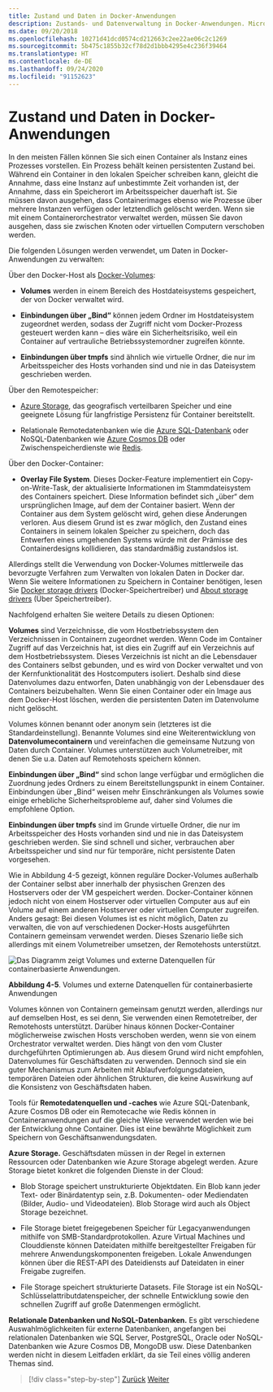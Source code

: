 ```yaml
---
title: Zustand und Daten in Docker-Anwendungen
description: Zustands- und Datenverwaltung in Docker-Anwendungen. Microservice-Instanzen sind erweiterbar, DATEN jedoch NICHT. Wie lässt sich dieser Tatsache mithilfe von Microservices Rechnung tragen?
ms.date: 09/20/2018
ms.openlocfilehash: 10271d41dcd0574cd212663c2ee22ae06c2c1269
ms.sourcegitcommit: 5b475c1855b32cf78d2d1bbb4295e4c236f39464
ms.translationtype: HT
ms.contentlocale: de-DE
ms.lasthandoff: 09/24/2020
ms.locfileid: "91152623"
---
```

# <a name="state-and-data-in-docker-applications"></a>Zustand und Daten in Docker-Anwendungen

In den meisten Fällen können Sie sich einen Container als Instanz eines Prozesses vorstellen. Ein Prozess behält keinen persistenten Zustand bei. Während ein Container in den lokalen Speicher schreiben kann, gleicht die Annahme, dass eine Instanz auf unbestimmte Zeit vorhanden ist, der Annahme, dass ein Speicherort im Arbeitsspeicher dauerhaft ist. Sie müssen davon ausgehen, dass Containerimages ebenso wie Prozesse über mehrere Instanzen verfügen oder letztendlich gelöscht werden. Wenn sie mit einem Containerorchestrator verwaltet werden, müssen Sie davon ausgehen, dass sie zwischen Knoten oder virtuellen Computern verschoben werden.

Die folgenden Lösungen werden verwendet, um Daten in Docker-Anwendungen zu verwalten:

Über den Docker-Host als [Docker-Volumes](https://docs.docker.com/engine/admin/volumes/):

- **Volumes** werden in einem Bereich des Hostdateisystems gespeichert, der von Docker verwaltet wird.

- **Einbindungen über „Bind“** können jedem Ordner im Hostdateisystem zugeordnet werden, sodass der Zugriff nicht vom Docker-Prozess gesteuert werden kann – dies wäre ein Sicherheitsrisiko, weil ein Container auf vertrauliche Betriebssystemordner zugreifen könnte.

- **Einbindungen über tmpfs** sind ähnlich wie virtuelle Ordner, die nur im Arbeitsspeicher des Hosts vorhanden sind und nie in das Dateisystem geschrieben werden.

Über den Remotespeicher:

- [Azure Storage](https://azure.microsoft.com/documentation/services/storage/), das geografisch verteilbaren Speicher und eine geeignete Lösung für langfristige Persistenz für Container bereitstellt.

- Relationale Remotedatenbanken wie die [Azure SQL-Datenbank](https://azure.microsoft.com/services/sql-database/) oder NoSQL-Datenbanken wie [Azure Cosmos DB](/azure/cosmos-db/introduction) oder Zwischenspeicherdienste wie [Redis](https://redis.io/).

Über den Docker-Container:

- **Overlay File System**. Dieses Docker-Feature implementiert ein Copy-on-Write-Task, der aktualisierte Informationen im Stammdateisystem des Containers speichert. Diese Information befindet sich „über“ dem ursprünglichen Image, auf dem der Container basiert. Wenn der Container aus dem System gelöscht wird, gehen diese Änderungen verloren. Aus diesem Grund ist es zwar möglich, den Zustand eines Containers in seinem lokalen Speicher zu speichern, doch das Entwerfen eines umgehenden Systems würde mit der Prämisse des Containerdesigns kollidieren, das standardmäßig zustandslos ist.

Allerdings stellt die Verwendung von Docker-Volumes mittlerweile das bevorzugte Verfahren zum Verwalten von lokalen Daten in Docker dar. Wenn Sie weitere Informationen zu Speichern in Container benötigen, lesen Sie [Docker storage drivers](https://docs.docker.com/storage/storagedriver/select-storage-driver/) (Docker-Speichertreiber) und [About storage drivers](https://docs.docker.com/storage/storagedriver/) (Über Speichertreiber).

Nachfolgend erhalten Sie weitere Details zu diesen Optionen:

**Volumes** sind Verzeichnisse, die vom Hostbetriebssystem den Verzeichnissen in Containern zugeordnet werden. Wenn Code im Container Zugriff auf das Verzeichnis hat, ist dies ein Zugriff auf ein Verzeichnis auf dem Hostbetriebssystem. Dieses Verzeichnis ist nicht an die Lebensdauer des Containers selbst gebunden, und es wird von Docker verwaltet und von der Kernfunktionalität des Hostcomputers isoliert. Deshalb sind diese Datenvolumes dazu entworfen, Daten unabhängig von der Lebensdauer des Containers beizubehalten. Wenn Sie einen Container oder ein Image aus dem Docker-Host löschen, werden die persistenten Daten im Datenvolume nicht gelöscht.

Volumes können benannt oder anonym sein (letzteres ist die Standardeinstellung). Benannte Volumes sind eine Weiterentwicklung von **Datenvolumecontainern** und vereinfachen die gemeinsame Nutzung von Daten durch Container. Volumes unterstützen auch Volumetreiber, mit denen Sie u.a. Daten auf Remotehosts speichern können.

**Einbindungen über „Bind“** sind schon lange verfügbar und ermöglichen die Zuordnung jedes Ordners zu einem Bereitstellungspunkt in einem Container. Einbindungen über „Bind“ weisen mehr Einschränkungen als Volumes sowie einige erhebliche Sicherheitsprobleme auf, daher sind Volumes die empfohlene Option.

**Einbindungen über tmpfs** sind im Grunde virtuelle Ordner, die nur im Arbeitsspeicher des Hosts vorhanden sind und nie in das Dateisystem geschrieben werden. Sie sind schnell und sicher, verbrauchen aber Arbeitsspeicher und sind nur für temporäre, nicht persistente Daten vorgesehen.

Wie in Abbildung 4-5 gezeigt, können reguläre Docker-Volumes außerhalb der Container selbst aber innerhalb der physischen Grenzen des Hostservers oder der VM gespeichert werden. Docker-Container können jedoch nicht von einem Hostserver oder virtuellen Computer aus auf ein Volume auf einem anderen Hostserver oder virtuellen Computer zugreifen. Anders gesagt: Bei diesen Volumes ist es nicht möglich, Daten zu verwalten, die von auf verschiedenen Docker-Hosts ausgeführten Containern gemeinsam verwendet werden. Dieses Szenario ließe sich allerdings mit einem Volumetreiber umsetzen, der Remotehosts unterstützt.

![Das Diagramm zeigt Volumes und externe Datenquellen für containerbasierte Anwendungen.](./media/docker-application-state-data/volumes-external-data-sources.png)

**Abbildung 4-5**. Volumes und externe Datenquellen für containerbasierte Anwendungen

Volumes können von Containern gemeinsam genutzt werden, allerdings nur auf demselben Host, es sei denn, Sie verwenden einen Remotetreiber, der Remotehosts unterstützt. Darüber hinaus können Docker-Container möglicherweise zwischen Hosts verschoben werden, wenn sie von einem Orchestrator verwaltet werden. Dies hängt von den vom Cluster durchgeführten Optimierungen ab. Aus diesem Grund wird nicht empfohlen, Datenvolumes für Geschäftsdaten zu verwenden. Dennoch sind sie ein guter Mechanismus zum Arbeiten mit Ablaufverfolgungsdateien, temporären Dateien oder ähnlichen Strukturen, die keine Auswirkung auf die Konsistenz von Geschäftsdaten haben.

Tools für **Remotedatenquellen und -caches** wie Azure SQL-Datenbank, Azure Cosmos DB oder ein Remotecache wie Redis können in Containeranwendungen auf die gleiche Weise verwendet werden wie bei der Entwicklung ohne Container. Dies ist eine bewährte Möglichkeit zum Speichern von Geschäftsanwendungsdaten.

**Azure Storage.** Geschäftsdaten müssen in der Regel in externen Ressourcen oder Datenbanken wie Azure Storage abgelegt werden. Azure Storage bietet konkret die folgenden Dienste in der Cloud:

- Blob Storage speichert unstrukturierte Objektdaten. Ein Blob kann jeder Text- oder Binärdatentyp sein, z.B. Dokumenten- oder Mediendaten (Bilder, Audio- und Videodateien). Blob Storage wird auch als Object Storage bezeichnet.

- File Storage bietet freigegebenen Speicher für Legacyanwendungen mithilfe von SMB-Standardprotokollen. Azure Virtual Machines und Clouddienste können Dateidaten mithilfe bereitgestellter Freigaben für mehrere Anwendungskomponenten freigeben. Lokale Anwendungen können über die REST-API des Dateidiensts auf Dateidaten in einer Freigabe zugreifen.

- File Storage speichert strukturierte Datasets. File Storage ist ein NoSQL-Schlüsselattributdatenspeicher, der schnelle Entwicklung sowie den schnellen Zugriff auf große Datenmengen ermöglicht.

**Relationale Datenbanken und NoSQL-Datenbanken.** Es gibt verschiedene Auswahlmöglichkeiten für externe Datenbanken, angefangen bei relationalen Datenbanken wie SQL Server, PostgreSQL, Oracle oder NoSQL-Datenbanken wie Azure Cosmos DB, MongoDB usw. Diese Datenbanken werden nicht in diesem Leitfaden erklärt, da sie Teil eines völlig anderen Themas sind.

>[!div class="step-by-step"]
>[Zurück](containerize-monolithic-applications.md)
>[Weiter](service-oriented-architecture.md)
